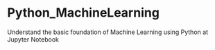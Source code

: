 # Python_MachineLearning
Understand the basic foundation of Machine Learning using Python at Jupyter Notebook
